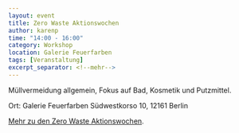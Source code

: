 ```yaml
---
layout: event
title: Zero Waste Aktionswochen
author: karenp
time: "14:00 - 16:00"
category: Workshop
location: Galerie Feuerfarben
tags: [Veranstaltung]
excerpt_separator: <!--mehr-->
---
```


Müllvermeidung allgemein, Fokus auf Bad, Kosmetik und Putzmittel.<!--mehr-->

Ort: Galerie Feuerfarben
Südwestkorso 10, 12161 Berlin

[Mehr zu den Zero Waste Aktionswochen](https://www.zerowaste-aktionswochen.de/de).
